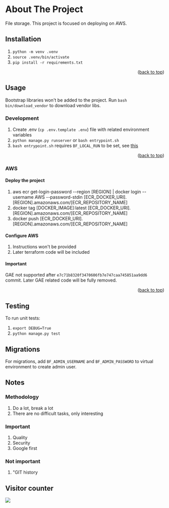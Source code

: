 # About The Project

File storage.
This project is focused on deploying on AWS.

## Installation

1. `python -m venv .venv`
2. `source .venv/bin/activate`
3. `pip install -r requirements.txt`

<p align="right">(<a href="#top">back to top</a>)</p>

## Usage

Bootstrap libraries won't be added to the project. Run `bash bin/download_vendor` to download vendor libs.

### Development

1. Create .env (`cp .env.template .env`) file with related environment variables
2. `python manage.py runserver` or `bash entrypoint.sh`
3. `bash entrypoint.sh` requires `BF_LOCAL_RUN` to be set, see [this](entrypoint.sh)

<p align="right">(<a href="#top">back to top</a>)</p>

### AWS

#### Deploy the project

1. aws ecr get-login-password --region [REGION] | docker login --username AWS --password-stdin [ECR_DOCKER_URI].[REGION].amazonaws.com/[ECR_REPOSITORY_NAME]
2. docker tag [DOCKER_IMAGE]:latest [ECR_DOCKER_URI].[REGION].amazonaws.com/[ECR_REPOSITORY_NAME]
3. docker push [ECR_DOCKER_URI].[REGION].amazonaws.com/[ECR_REPOSITORY_NAME]

#### Configure AWS

1. Instructions won't be provided
2. Later terraform code will be included

#### Important

GAE not supported after `e7c71b8320f3470606fb7e747caa745851aa9dd6` commit.
Later GAE related code will be fully removed.

<p align="right">(<a href="#top">back to top</a>)</p>

## Testing

To run unit tests:
1. `export DEBUG=True`
2. `python manage.py test`

## Migrations

For migrations, add `BF_ADMIN_USERNAME` and `BF_ADMIN_PASSWORD` to virtual environment to create admin user.

## Notes

### Methodology

1. Do a lot, break a lot
2. There are no difficult tasks, only interesting

### Important

1. Quality
2. Security
3. Google first

### Not important
1. "GIT history

## Visitor counter

<img src="https://profile-counter.glitch.me/aivgithub/count.svg" />
